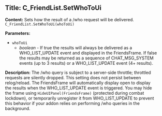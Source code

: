 ## Title: C_FriendList.SetWhoToUi

**Content:**
Sets how the result of a /who request will be delivered.
`C_FriendList.SetWhoToUi(whoToUi)`

**Parameters:**
- `whoToUi`
  - *boolean* - If true the results will always be delivered as a WHO_LIST_UPDATE event and displayed in the FriendsFrame. If false the results may be returned as a sequence of CHAT_MSG_SYSTEM events (up to 3 results) or a WHO_LIST_UPDATE event (4+ results).

**Description:**
The /who query is subject to a server-side throttle; throttled requests are silently dropped.
This setting does not persist between relog/reload.
The FriendsFrame will automatically display open to display the results when the WHO_LIST_UPDATE event is triggered. You may hide the frame using `HideUIPanel(FriendsFrame)` (protected during combat lockdown), or temporarily unregister it from WHO_LIST_UPDATE to prevent this behavior if your addon relies on performing /who queries in the background.